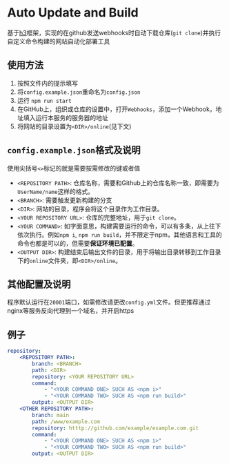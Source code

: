 # Auto Update and Build
基于[h3](https://github.com/unjs/h3)框架，实现的在github发送webhooks时自动下载仓库(`git clone`)并执行自定义命令构建的网站自动化部署工具

## 使用方法
1. 按照文件内的提示填写
2. 将`config.example.json`重命名为`config.json`
3. 运行 `npm run start`
4. 在GitHub上，组织或仓库的设置中，打开`Webhooks`，添加一个Webhook，地址填入运行本服务的服务器的地址
3. 将网站的目录设置为`<DIR>/online`(见下文)


## `config.example.json`格式及说明

使用尖括号`<>`标记的就是需要按需修改的键或者值

- `<REPOSITORY PATH>`: 仓库名称，需要和Github上的仓库名称一致，即需要为`UserName/name`这样的格式。
- `<BRANCH>`: 需要触发更新构建的分支
- `<DIR>`: 网站的目录，程序会将这个目录作为工作目录。
- `<YOUR REPOSITORY URL>`: 仓库的完整地址，用于`git clone`。
- `<YOUR COMMAND>`: 如字面意思，构建需要运行的命令，可以有多条，从上往下依次执行。例如`npm i`, `npm run build`，并不限定于npm，其他语言和工具的命令也都是可以的，但需要**保证环境已配置**。
- `<OUTPUT DIR>`: 构建结束后输出文件的目录，用于将输出目录转移到工作目录下的`online`文件夹，即`<DIR>/online`。

## 其他配置及说明

程序默认运行在`20001`端口，如需修改请更改`config.yml`文件。但更推荐通过nginx等服务反向代理到一个域名，并开启https

## 例子
``` YAML
repository:
    <REPOSITORY PATH>: 
        branch: <BRANCH>
        path: <DIR>
        repository: <YOUR REPOSITORY URL>
        command: 
            - "<YOUR COMMAND ONE> SUCH AS <npm i>"
            - "<YOUR COMMAND TWO> SUCH AS <npm run build>"
        output: <OUTPUT DIR>
    <OTHER REPOSITORY PATH>: 
        branch: main
        path: /www/example.com
        repository: htttp://github.com/example/example.com.git
        command: 
            - "<YOUR COMMAND ONE> SUCH AS <npm i>"
            - "<YOUR COMMAND TWO> SUCH AS <npm run build>"
        output: <OUTPUT DIR>
```